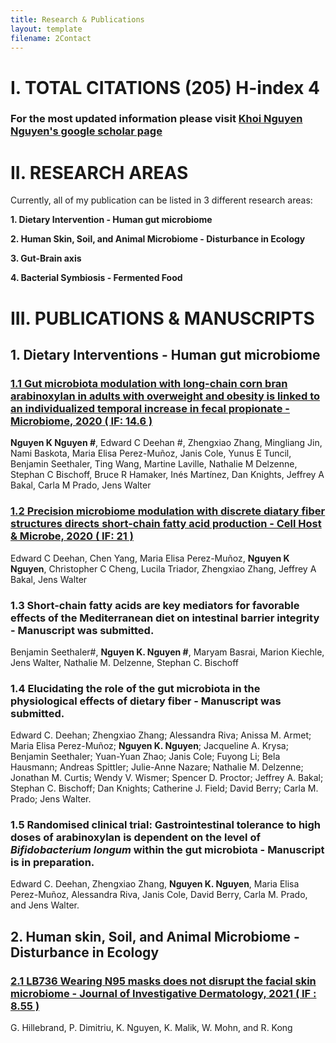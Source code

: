 ```yaml
---
title: Research & Publications
layout: template
filename: 2Contact
--- 
```


# I. TOTAL CITATIONS (205) H-index 4 
### For the most updated information please visit [Khoi Nguyen Nguyen's google scholar page](https://scholar.google.com.vn/citations?view_op=list_works&hl=vi&hl=vi&user=7Xrudt0AAAAJ)

# II. RESEARCH AREAS
Currently, all of my publication can be listed in 3 different research areas: 

**1.  Dietary Intervention - Human gut microbiome**

**2.  Human Skin, Soil, and Animal Microbiome - Disturbance in Ecology**

**3.  Gut-Brain axis**

**4.  Bacterial Symbiosis - Fermented Food**


# III. PUBLICATIONS & MANUSCRIPTS

## 1. Dietary Interventions - Human gut microbiome

### [1.1 Gut microbiota modulation with long-chain corn bran arabinoxylan in adults with overweight and obesity is linked to an individualized temporal increase in fecal propionate - Microbiome, 2020 ( IF: 14.6 )](https://microbiomejournal.biomedcentral.com/articles/10.1186/s40168-020-00887-w)
  **Nguyen K Nguyen #**, Edward C Deehan #, Zhengxiao Zhang, Mingliang Jin, Nami Baskota, Maria Elisa Perez-Muñoz, Janis Cole, Yunus E Tuncil, Benjamin Seethaler, Ting Wang, Martine Laville, Nathalie M Delzenne, Stephan C Bischoff, Bruce R Hamaker, Inés Martínez, Dan Knights, Jeffrey A Bakal, Carla M Prado, Jens Walter

### [1.2 Precision microbiome modulation with discrete diatary fiber structures directs short-chain fatty acid production - Cell Host & Microbe, 2020 ( IF: 21 )](https://www.cell.com/cell-host-microbe/fulltext/S1931-3128(20)30045-7?_returnURL=https%3A%2F%2Flinkinghub.elsevier.com%2Fretrieve%2Fpii%2FS1931312820300457%3Fshowall%3Dtrue) 
  Edward C Deehan, Chen Yang, Maria Elisa Perez-Muñoz, **Nguyen K Nguyen**, Christopher C Cheng, Lucila Triador, Zhengxiao Zhang, Jeffrey A Bakal, Jens Walter

### 1.3 Short-chain fatty acids are key mediators for favorable effects of the Mediterranean diet on intestinal barrier integrity - Manuscript was submitted.
Benjamin Seethaler#, **Nguyen K. Nguyen #**, Maryam Basrai, Marion Kiechle, Jens Walter, Nathalie M. Delzenne, Stephan C. Bischoff

### 1.4 Elucidating the role of the gut microbiota in the physiological effects of dietary fiber - Manuscript was submitted.
  Edward C. Deehan; Zhengxiao Zhang; Alessandra Riva; Anissa M. Armet; Maria Elisa Perez-Muñoz; **Nguyen K. Nguyen**; Jacqueline A. Krysa; Benjamin Seethaler; Yuan-Yuan Zhao; Janis Cole; Fuyong Li; Bela Hausmann; Andreas Spittler; Julie-Anne Nazare; Nathalie M. Delzenne; Jonathan M. Curtis; Wendy V. Wismer; Spencer D. Proctor; Jeffrey A. Bakal; Stephan C. Bischoff; Dan Knights; Catherine J. Field; David Berry; Carla M. Prado; Jens Walter.

### 1.5 Randomised clinical trial: Gastrointestinal tolerance to high doses of arabinoxylan is dependent on the level of *Bifidobacterium longum* within the gut microbiota - Manuscript is in preparation.
  Edward C. Deehan, Zhengxiao Zhang, **Nguyen K. Nguyen**, Maria Elisa Perez-Muñoz, Alessandra Riva, Janis Cole, David Berry, Carla M. Prado, and Jens Walter.

## 2. Human skin, Soil, and Animal Microbiome - Disturbance in Ecology

### [2.1 LB736 Wearing N95 masks does not disrupt the facial skin microbiome - Journal of Investigative Dermatology, 2021 ( IF : 8.55 ) ](https://www.jidonline.org/article/S0022-202X(21)01523-2/fulltext)
  G. Hillebrand, P. Dimitriu, K. Nguyen, K. Malik, W. Mohn, and R. Kong













